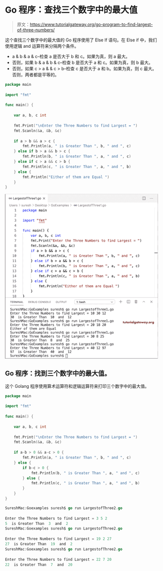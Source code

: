 # Go 程序：查找三个数字中的最大值

> 原文：<https://www.tutorialgateway.org/go-program-to-find-largest-of-three-numbers/>

这个查找三个数字中的最大值的 Go 程序使用了 Else If 语句。在 Else if 中，我们使用逻辑 and 运算符来分隔两个条件。

*   a & b & a & c–检查 a 是否大于 b 和 c。如果为真，则 a 最大。
*   否则，如果 b & a & b & c–检查 b 是否大于 a 和 c。如果为真，则 b 最大。
*   否则，如果 c > a & & c > b–检查 c 是否大于 a 和 b。如果为真，则 c 最大。否则，两者都是平等的。

```go
package main

import "fmt"

func main() {

    var a, b, c int

    fmt.Print("\nEnter the Three Numbers to find Largest = ")
    fmt.Scanln(&a, &b, &c)

    if a > b && a > c {
        fmt.Println(a, " is Greater Than ", b, " and ", c)
    } else if b > a && b > c {
        fmt.Println(b, " is Greater Than ", a, " and ", c)
    } else if c > a && c > b {
        fmt.Println(c, " is Greater Than ", a, " and ", b)
    } else {
        fmt.Println("Either of them are Equal ")
    }
}
```

![Go Program to find Largest of Three Numbers 1](img/045251eaf9d9b3b1f7727cd13b039827.png)

## Go 程序：找到三个数字中的最大值。

这个 Golang 程序使用算术运算符和逻辑运算符来打印三个数字中的最大值。

```go
package main

import "fmt"

func main() {

    var a, b, c int

    fmt.Print("\nEnter the Three Numbers to find Largest = ")
    fmt.Scanln(&a, &b, &c)

    if a-b > 0 && a-c > 0 {
        fmt.Println(a, " is Greater Than ", b, " and ", c)
    } else {
        if b-c > 0 {
            fmt.Println(b, " is Greater Than ", a, " and ", c)
        } else {
            fmt.Println(c, " is Greater Than ", a, " and ", b)
        }
    }
}
```

```go
SureshMac:Goexamples suresh$ go run LargestofThree2.go

Enter the Three Numbers to find Largest = 3 5 2
5  is Greater Than  3  and  2
SureshMac:Goexamples suresh$ go run LargestofThree2.go

Enter the Three Numbers to find Largest = 19 2 27
27  is Greater Than  19  and  2
SureshMac:Goexamples suresh$ go run LargestofThree2.go

Enter the Three Numbers to find Largest = 22 7 20
22  is Greater Than  7  and  20
```